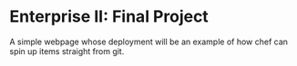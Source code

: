 # Enterprise II: Final Project

A simple webpage whose deployment will be an
example of how chef can spin up items straight from git.
